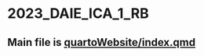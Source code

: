 # 2023_DAIE_ICA_1_RB

## Main file is [quartoWebsite/index.qmd](https://github.com/Pipding/2023_DAIE_ICA_1_RB/blob/main/quartoWebsite/index.qmd)